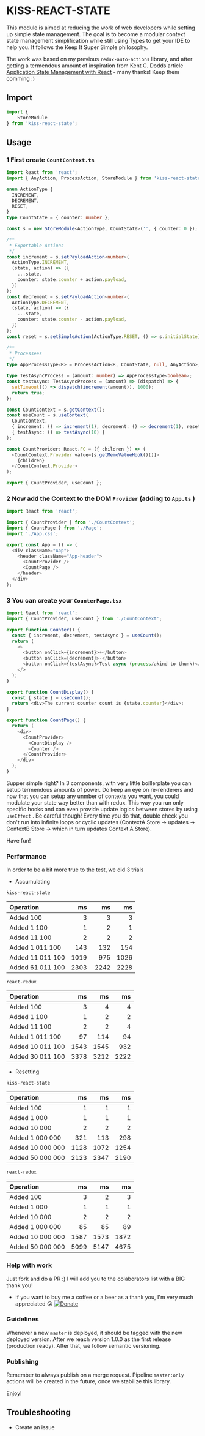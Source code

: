# KISS-REACT-STATE

<!-- STORY -->

This module is aimed at reducing the work of web developers while setting up simple state management. The goal is to become a modular context state management simplification while still using Types to get your IDE to help you.
It follows the Keep It Super Simple philosophy.

The work was based on my previous `redux-auto-actions` library, and after getting a termendous amount of inspiration from Kent C. Dodds article [Application State Management with React](https://kentcdodds.com/blog/application-state-management-with-react) - many thanks! Keep them comming :)

## Import

```js
import {
    StoreModule
} from 'kiss-react-state';
```

## Usage

### 1 First create `CountContext.ts`

```ts
import React from 'react';
import { AnyAction, ProcessAction, StoreModule } from 'kiss-react-state';

enum ActionType {
  INCREMENT,
  DECREMENT,
  RESET,
}
type CountState = { counter: number };

const s = new StoreModule<ActionType, CountState>('', { counter: 0 });

/**
 * Exportable Actions
 */
const increment = s.setPayloadAction<number>(
  ActionType.INCREMENT,
  (state, action) => ({
    ...state,
    counter: state.counter + action.payload,
  })
);
const decrement = s.setPayloadAction<number>(
  ActionType.DECREMENT,
  (state, action) => ({
    ...state,
    counter: state.counter - action.payload,
  })
);
const reset = s.setSimpleAction(ActionType.RESET, () => s.initialState);

/**
 * Processees
 */
type AppProcessType<R> = ProcessAction<R, CountState, null, AnyAction>;

type TestAsyncProcess = (amount: number) => AppProcessType<boolean>;
const testAsync: TestAsyncProcess = (amount) => (dispatch) => {
  setTimeout(() => dispatch(increment(amount)), 1000);
  return true;
};

const CountContext = s.getContext();
const useCount = s.useContext(
  CountContext,
  { increment: () => increment(1), decrement: () => decrement(1), reset },
  { testAsync: () => testAsync(10) }
);

const CountProvider: React.FC = ({ children }) => (
  <CountContext.Provider value={s.getMemoValueHook()()}>
    {children}
  </CountContext.Provider>
);

export { CountProvider, useCount };
```

### 2 Now add the Context to the DOM `Provider` (adding to `App.ts` )

```ts
import React from 'react';

import { CountProvider } from './CountContext';
import { CountPage } from './Page';
import './App.css';

export const App = () => (
  <div className="App">
    <header className="App-header">
      <CountProvider />
      <CountPage />
    </header>
  </div>
);
```

### 3 You can create your `CounterPage.tsx`

```ts
import React from 'react';
import { CountProvider, useCount } from './CountContext';

export function Counter() {
  const { increment, decrement, testAsync } = useCount();
  return (
    <>
      <button onClick={increment}>+</button>
      <button onClick={decrement}>-</button>
      <button onClick={testAsync}>Test async (process/akind to thunk)</button>
    </>
  );
}

export function CountDisplay() {
  const { state } = useCount();
  return <div>The current counter count is {state.counter}</div>;
}

export function CountPage() {
  return (
    <div>
      <CountProvider>
        <CountDisplay />
        <Counter />
      </CountProvider>
    </div>
  );
}
```

Supper simple right? In 3 components, with very little boillerplate you can setup termendous amounts of power. Do keep an eye on re-renderers and now that you can setup any unmber of contexts you want, you could modulate your state way better than with redux. This way you run only specific hooks and can even provide update logics between stores by using `useEffect` . Be careful though! Every time you do that, double check you don't run into infinite loops or cyclic updates (ContextA Store -> updates -> ContextB Store -> which in turn updates Context A Store).

Have fun!

### Performance

In order to be a bit more true to the test, we did 3 trials

* Accumulating

 `kiss-react-state`

| Operation       | ms   | ms   | ms   |
| :-------------- | ---: | ---: | ---: |
|Added 100        | 3    | 3    | 3    |
|Added 1 100      | 1    | 2    | 1    |
|Added 11 100     | 2    | 2    | 2    |
|Added 1 011 100  | 143  | 132  | 154  |
|Added 11 011 100 | 1019 | 975  | 1026 |
|Added 61 011 100 | 2303 | 2242 | 2228 |

 `react-redux`

| Operation       | ms   | ms   | ms   |
| :-------------- | ---: | ---: | ---: |
|Added 100        | 3    | 4    | 4    |
|Added 1 100      | 1    | 2    | 2    |
|Added 11 100     | 2    | 2    | 4    |
|Added 1 011 100  | 97   | 114  | 94   |
|Added 10 011 100 | 1543 | 1545 | 932  |
|Added 30 011 100 | 3378 | 3212 | 2222 |

* Resetting

 `kiss-react-state`

| Operation       | ms   | ms   | ms   |
| :-------------- | ---: | ---: | ---: |
|Added 100        | 1    | 1    | 1    |
|Added 1 000      | 1    | 1    | 1    |
|Added 10 000     | 2    | 2    | 2    |
|Added 1 000 000  | 321  | 113  | 298  |
|Added 10 000 000 | 1128 | 1072 | 1254 |
|Added 50 000 000 | 2123 | 2347 | 2190 |

 `react-redux`

| Operation       | ms   | ms   | ms   |
| :-------------- | ---: | ---: | ---: |
|Added 100        | 3    | 2    | 3    |
|Added 1 000      | 1    | 1    | 1    |
|Added 10 000     | 2    | 2    | 2    |
|Added 1 000 000  | 85   | 85   | 89   |
|Added 10 000 000 | 1587 | 1573 | 1872 |
|Added 50 000 000 | 5099 | 5147 | 4675 |

### Help with work

Just fork and do a PR :) I will add you to the colaborators list with a BIG thank you!

* If you want to buy me a coffee or a beer as a thank you, I'm very much appreciated :stuck_out_tongue_winking_eye: [![Donate](https://www.paypalobjects.com/en_US/i/btn/btn_donateCC_LG.gif)](https://www.paypal.com/cgi-bin/webscr?cmd=_s-xclick&hosted_button_id=D3J2WXTXLAWK8&source=url)

### Guidelines

Whenever a new `master` is deployed, it should be tagged with the new deployed version.
After we reach version 1.0.0 as the first release (production ready). After that, we follow semantic versioning.

### Publishing

Remember to always publish on a merge request. Pipeline `master:only` actions will be created in the future, once we stabilize this library.

Enjoy!

## Troubleshooting

* Create an issue
